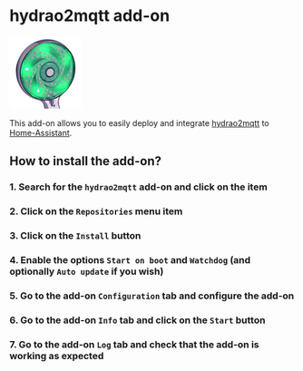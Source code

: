 # hydrao2mqtt add-on

![](logo.png)

This add-on allows you to easily deploy and integrate [hydrao2mqtt](https://github.com/mopi1402/hydrao2mqtt) to [Home-Assistant](https://www.home-assistant.io/).

## How to install the add-on?

### 1. Search for the `hydrao2mqtt` add-on and click on the item

### 2. Click on the `Repositories` menu item

### 3. Click on the `Install` button

### 4. Enable the options `Start on boot` and `Watchdog` (and optionally `Auto update` if you wish)

### 5. Go to the add-on `Configuration` tab and configure the add-on

### 6. Go to the add-on `Info` tab and click on the `Start` button

### 7. Go to the add-on `Log` tab and check that the add-on is working as expected
